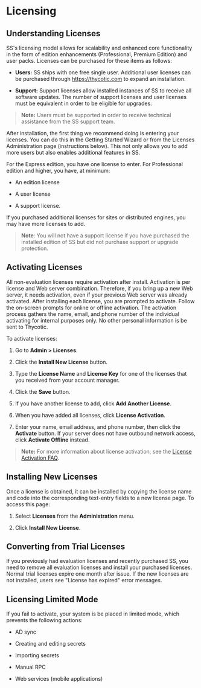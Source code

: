 [title]: # (Licensing)
[tags]: # (License)
[priority]: # (1000)

# Licensing

## Understanding Licenses

SS's licensing model allows for scalability and enhanced core functionality in the form of edition enhancements (Professional, Premium Edition) and user packs. Licenses can be purchased for these items as follows:

- **Users:** SS ships with one free single user. Additional user licenses can be purchased through <https://thycotic.com> to expand an installation.

- **Support:** Support licenses allow installed instances of SS to receive all software updates. The number of support licenses and user licenses must be equivalent in order to be eligible for upgrades.

> **Note:** Users must be supported in order to receive technical assistance from the SS support team.

After installation, the first thing we recommend doing is entering your licenses. You can do this in the Getting Started Wizard or from the Licenses Administration page (instructions below). This not only allows you to add more users but also enables additional features in SS.

For the Express edition, you have one license to enter. For Professional edition and higher, you have, at minimum:

- An edition license

- A user license

- A support license.

If you purchased additional licenses for sites or distributed engines, you may have more licenses to add.

> **Note**:  You will not have a support license if you have purchased the installed edition of SS but did not purchase support or upgrade protection.

## Activating Licenses

All non-evaluation licenses require activation after install. Activation is per license and Web server combination. Therefore, if you bring up a new Web server, it needs activation, even if your previous Web server was already activated. After installing each license, you are prompted to activate. Follow the on-screen prompts for online or offline activation. The activation process gathers the name, email, and phone number of the individual activating for internal purposes only. No other personal information is be sent to Thycotic.

To activate licenses:

1. Go to **Admin \> Licenses**.

2. Click the **Install New License** button.

3. Type the **License Name** and **License Key** for one of the licenses that you received from your account manager.

4. Click the **Save** button.

5. If you have another license to add, click **Add Another License**.

6. When you have added all licenses, click **License Activation**.

7. Enter your name, email address, and phone number, then click the **Activate** button. If your server does not have outbound network access, click **Activate Offline** instead.

> **Note:**  For more information about license activation, see the [License Activation FAQ](../../secret-server-setup/licensing/licensing-faq/index.md).

## Installing New Licenses

Once a license is obtained, it can be installed by copying the license name and code into the corresponding text-entry fields to a new license page. To access this page:

1. Select **Licenses** from the **Administration** menu.

2. Click **Install New License**.

## Converting from Trial Licenses

If you previously had evaluation licenses and recently purchased SS, you need to remove all evaluation licenses and install your purchased licenses. Normal trial licenses expire one month after issue. If the new licenses are not installed, users see "License has expired" error messages.

## Licensing Limited Mode

If you fail to activate, your system is be placed in limited mode, which prevents the following actions:

- AD sync

- Creating and editing secrets

- Importing secrets

- Manual RPC

- Web services (mobile applications)
